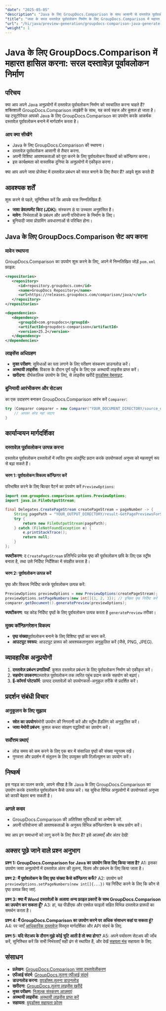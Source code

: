 ```yaml
---
"date": "2025-05-05"
"description": "Java के लिए GroupDocs.Comparison के साथ आसानी से दस्तावेज़ पूर्वावलोकन उत्पन्न करना सीखें। अपने एप्लिकेशन के उपयोगकर्ता अनुभव को बेहतर बनाएँ।"
"title": "जावा के सरल दस्तावेज़ पूर्वावलोकन निर्माण के लिए GroupDocs.Comparison में महारत हासिल करना"
"url": "/hi/java/preview-generation/groupdocs-comparison-java-generate-previews/"
"weight": 1
---
```


# Java के लिए GroupDocs.Comparison में महारत हासिल करना: सरल दस्तावेज़ पूर्वावलोकन निर्माण

## परिचय

क्या आप अपने Java अनुप्रयोगों में दस्तावेज़ पूर्वावलोकन निर्माण को स्वचालित करना चाहते हैं? शक्तिशाली GroupDocs.Comparison लाइब्रेरी के साथ, यह कार्य सहज और कुशल हो जाता है। यह ट्यूटोरियल आपको Java के लिए GroupDocs.Comparison का उपयोग करके आकर्षक दस्तावेज़ पूर्वावलोकन बनाने में मार्गदर्शन करता है।

### आप क्या सीखेंगे
- Java के लिए GroupDocs.Comparison की स्थापना।
- दस्तावेज़ पूर्वावलोकन आसानी से तैयार करना.
- अपनी विशिष्ट आवश्यकताओं को पूरा करने के लिए पूर्वावलोकन विकल्पों को कॉन्फ़िगर करना।
- इस कार्यक्षमता को वास्तविक दुनिया के अनुप्रयोगों में एकीकृत करना।

क्या आप अपने जावा प्रोजेक्ट में दस्तावेज़ प्रबंधन को सरल बनाने के लिए तैयार हैं? आइये शुरू करते हैं!

## आवश्यक शर्तें

शुरू करने से पहले, सुनिश्चित करें कि आपके पास निम्नलिखित हैं:

- **जावा डेवलपमेंट किट (JDK)**: संस्करण 8 या उच्चतर अनुशंसित है।
- **मावेन**: निर्भरताओं के प्रबंधन और अपनी परियोजना के निर्माण के लिए।
- बुनियादी जावा प्रोग्रामिंग अवधारणाओं से परिचित होना।

## Java के लिए GroupDocs.Comparison सेट अप करना

### मावेन स्थापना

GroupDocs.Comparison का उपयोग शुरू करने के लिए, अपने में निम्नलिखित जोड़ें `pom.xml` फ़ाइल:

```xml
<repositories>
   <repository>
      <id>repository.groupdocs.com</id>
      <name>GroupDocs Repository</name>
      <url>https://releases.groupdocs.com/comparison/java/</url>
   </repository>
</repositories>

<dependencies>
   <dependency>
      <groupId>com.groupdocs</groupId>
      <artifactId>groupdocs-comparison</artifactId>
      <version>25.2</version>
   </dependency>
</dependencies>
```

### लाइसेंस अधिग्रहण

- **मुफ्त परीक्षण**: सुविधाओं का पता लगाने के लिए परीक्षण संस्करण डाउनलोड करें।
- **अस्थायी लाइसेंस**: विकास के दौरान पूर्ण पहुँच के लिए एक अस्थायी लाइसेंस प्राप्त करें।
- **खरीदना**: दीर्घकालिक उपयोग के लिए, से लाइसेंस खरीदें [ग्रुपडॉक्स वेबसाइट](https://purchase.groupdocs.com/buy).

### बुनियादी आरंभीकरण और सेटअप

का एक उदाहरण बनाकर GroupDocs.Comparison आरंभ करें `Comparer`:

```java
try (Comparer comparer = new Comparer("YOUR_DOCUMENT_DIRECTORY/source_document.docx")) {
    // आपका कोड यहां जाएगा
}
```

## कार्यान्वयन मार्गदर्शिका

### दस्तावेज़ पूर्वावलोकन उत्पन्न करना

दस्तावेज़ पूर्वावलोकन दस्तावेज़ों में त्वरित दृश्य अंतर्दृष्टि प्रदान करके उपयोगकर्ता अनुभव को महत्वपूर्ण रूप से बढ़ा सकते हैं।

#### चरण 1: पूर्वावलोकन विकल्प कॉन्फ़िगर करें

परिभाषित करने के लिए बिल्डर पैटर्न का उपयोग करें `PreviewOptions`:

```java
import com.groupdocs.comparison.options.PreviewOptions;
import java.io.FileOutputStream;

final Delegates.CreatePageStream createPageStream = pageNumber -> {
    String pagePath = "YOUR_OUTPUT_DIRECTORY/result-GetPagePreviewsForSourceDocument_" + pageNumber + ".png";
    try {
        return new FileOutputStream(pagePath);
    } catch (FileNotFoundException e) {
        e.printStackTrace();
        return null;
    }
};
```

**स्पष्टीकरण**: द `CreatePageStream` प्रतिनिधि प्रत्येक पृष्ठ की पूर्वावलोकन छवि के लिए एक स्ट्रीम बनाता है, तथा उसे निर्दिष्ट निर्देशिका में संग्रहीत करता है।

#### चरण 2: पूर्वावलोकन उत्पन्न करें

पृष्ठ और विकल्प निर्दिष्ट करके पूर्वावलोकन उत्पन्न करें:

```java
PreviewOptions previewOptions = new PreviewOptions(createPageStream);
previewOptions.setPageNumbers(new int[]{1, 2, 3}); // इच्छित पृष्ठ निर्दिष्ट करें
comparer.getDocument().generatePreview(previewOptions);
```

**स्पष्टीकरण**: यह कोड निर्दिष्ट पृष्ठों के लिए पूर्वावलोकन उत्पन्न करता है `generatePreview` तरीका।

### मुख्य कॉन्फ़िगरेशन विकल्प

- **पृष्ठ संख्या**पूर्वावलोकन बनाने के लिए विशिष्ट पृष्ठों का चयन करें.
- **आउटपुट स्वरूप**: आउटपुट प्रारूप को आवश्यकतानुसार अनुकूलित करें (जैसे, PNG, JPEG).

## व्यावहारिक अनुप्रयोगों

1. **दस्तावेज़ प्रबंधन प्रणालियाँ**: कुशल दस्तावेज़ प्रबंधन के लिए पूर्वावलोकन निर्माण को एकीकृत करें।
2. **सहयोग उपकरण**दस्तावेज़ पूर्वावलोकन तक त्वरित पहुंच प्रदान करके सहयोग को बढ़ाएं।
3. **ई-कॉमर्स प्लेटफॉर्म**: उत्पाद दस्तावेज़ों को उपयोगकर्ता-अनुकूल तरीके से प्रदर्शित करें।

## प्रदर्शन संबंधी विचार

### अनुकूलन के लिए सुझाव
- **स्रोत का उपयोग**मेमोरी उपयोग की निगरानी करें और स्ट्रीम हैंडलिंग को अनुकूलित करें।
- **जावा मेमोरी प्रबंधन**: कुशल कचरा संग्रहण पद्धतियों का उपयोग करें।

### सर्वोत्तम प्रथाएं
- लोड समय को कम करने के लिए एक बार में संसाधित पृष्ठों की संख्या न्यूनतम रखें।
- गुणवत्ता और प्रदर्शन में संतुलन के लिए उपयुक्त छवि रिज़ॉल्यूशन का उपयोग करें।

## निष्कर्ष

इस गाइड का पालन करके, आपने सीखा है कि Java के लिए GroupDocs.Comparison का उपयोग करके दस्तावेज़ पूर्वावलोकन कैसे उत्पन्न करें। यह सुविधा विभिन्न अनुप्रयोगों में उपयोगकर्ता अनुभव को काफी बेहतर बना सकती है। 

### अगले कदम
- GroupDocs.Comparison की अतिरिक्त सुविधाओं का अन्वेषण करें.
- अपनी परियोजना की आवश्यकताओं के अनुरूप विभिन्न कॉन्फ़िगरेशन के साथ प्रयोग करें।

क्या आप इन समाधानों को लागू करने के लिए तैयार हैं? इसे आज़माएँ और अंतर देखें!

## अक्सर पूछे जाने वाले प्रश्न अनुभाग

**प्रश्न 1: GroupDocs.Comparison for Java का उपयोग किस लिए किया जाता है?**
A1: इसका उपयोग जावा अनुप्रयोगों में दस्तावेज़ अंतर की तुलना, विलय और प्रबंधन के लिए किया जाता है।

**प्रश्न 2: मैं पूर्वावलोकन के लिए पृष्ठ संख्या कैसे कॉन्फ़िगर करूँ?**
A2: उपयोग करें `previewOptions.setPageNumbers(new int[]{...})` यह निर्दिष्ट करने के लिए कि कौन से पृष्ठ उत्पन्न किए जाएं.

**प्रश्न 3: क्या मैं Word दस्तावेज़ों के अलावा अन्य फ़ाइल प्रकारों के साथ GroupDocs.Comparison का उपयोग कर सकता हूँ?**
A3: हां, यह पीडीएफ और एक्सेल फाइलों सहित विभिन्न दस्तावेज़ प्रारूपों का समर्थन करता है।

**प्रश्न 4: मैं GroupDocs.Comparison का उपयोग करने पर अधिक संसाधन कहां पा सकता हूं?**
A4: पर जाएँ [आधिकारिक दस्तावेज](https://docs.groupdocs.com/comparison/java/) विस्तृत मार्गदर्शिका और API संदर्भ के लिए.

**प्रश्न 5: यदि सेटअप के दौरान मुझे कोई त्रुटि आती है तो क्या होगा?**
A5: अपने पर्यावरण सेटअप की जाँच करें, सुनिश्चित करें कि सभी निर्भरताएँ सही ढंग से स्थापित हैं, और देखें [सहयता मंच](https://forum.groupdocs.com/c/comparison) सहायता के लिए.

## संसाधन

- **प्रलेखन**: [GroupDocs.Comparison जावा दस्तावेज़ीकरण](https://docs.groupdocs.com/comparison/java/)
- **एपीआई संदर्भ**: [GroupDocs.तुलना एपीआई संदर्भ](https://reference.groupdocs.com/comparison/java/)
- **डाउनलोड करना**: [ग्रुपडॉक्स.तुलना डाउनलोड](https://releases.groupdocs.com/comparison/java/)
- **खरीदना**: [GroupDocs.तुलना लाइसेंस खरीदें](https://purchase.groupdocs.com/buy)
- **मुफ्त परीक्षण**: [निःशुल्क संस्करण आज़माएं](https://releases.groupdocs.com/comparison/java/)
- **अस्थायी लाइसेंस**: [अस्थायी लाइसेंस प्राप्त करें](https://purchase.groupdocs.com/temporary-license/)
- **सहायता**: [ग्रुपडॉक्स सहायता फ़ोरम](https://forum.groupdocs.com/c/comparison)